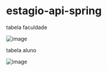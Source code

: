 # estagio-api-spring
tabela faculdade

![image](https://user-images.githubusercontent.com/72824080/184673127-4c2a4688-d58e-4d9c-be1c-23c9fb28ab99.png)

tabela aluno

![image](https://user-images.githubusercontent.com/72824080/184673167-aa532d7b-df0b-4328-ba06-1bd904e88265.png)
